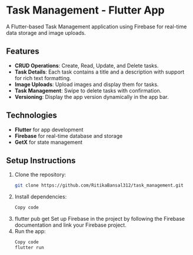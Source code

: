 # Task Management - Flutter App

A Flutter-based Task Management application using Firebase for real-time data storage and image uploads.

## Features

- **CRUD Operations**: Create, Read, Update, and Delete tasks.
- **Task Details**: Each task contains a title and a description with support for rich text formatting.
- **Image Uploads**: Upload images and display them for tasks.
- **Task Management**: Swipe to delete tasks with confirmation.
- **Versioning**: Display the app version dynamically in the app bar.

## Technologies

- **Flutter** for app development
- **Firebase** for real-time database and storage
- **GetX** for state management

## Setup Instructions

1. Clone the repository:
   ```bash
   git clone https://github.com/RitikaBansal312/task_management.git
2. Install dependencies:
   ```bash
   Copy code
3. flutter pub get
   Set up Firebase in the project by following the Firebase documentation and link your Firebase project.
4. Run the app:
   ```bash
   Copy code
   flutter run